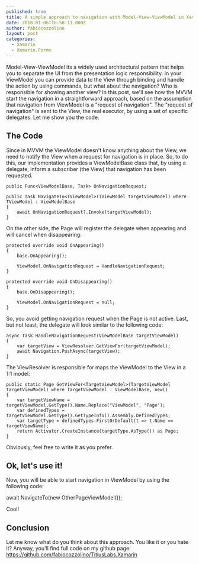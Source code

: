 ```yaml
---
published: true
title: A simple approach to navigation with Model-View-ViewModel in Xamarin.Forms
date: 2018-01-06T16:58:11.000Z
author: fabiocozzolino
layout: post
categories:
  - Xamarin
  - Xamarin.Forms
---
```

Model-View-ViewModel its a widely used architectural pattern that helps you to separate the UI from the presentation logic responsibility. In your ViewModel you can provide data to the View through binding and handle the action by using commands, but what about the navigation? Who is responsible for showing another view?
In this post, we'll see how the MVVM start the navigation in a straightforward approach, based on the assumption that navigation from ViewModel is a "request of navigation". The "request of navigation" is sent to the View, the real executor, by using a set of specific delegates.
Let me show you the code.

## The Code
Since in MVVM the ViewModel doesn't know anything about the View, we need to notify the View when a request for navigation is in place. So, to do this, our implementation provides a ViewModelBase class that, by using a delegate, inform a subscriber (the View) that navigation has been requested. 

    public Func<ViewModelBase, Task> OnNavigationRequest;

    public Task NavigateTo<TViewModel>(TViewModel targetViewModel) where TViewModel : ViewModelBase
    {
        await OnNavigationRequest?.Invoke(targetViewModel);
    }

On the other side, the Page will register the delegate when appearing and will cancel when disappearing:

    protected override void OnAppearing()
    {
        base.OnAppearing();

        ViewModel.OnNavigationRequest = HandleNavigationRequest;
    }

    protected override void OnDisappearing()
    {
        base.OnDisappearing();

        ViewModel.OnNavigationRequest = null;
    }

So, you avoid getting navigation request when the Page is not active. Last, but not least, the delegate will look similar to the following code:

    async Task HandleNavigationRequest(ViewModelBase targetViewModel)
    {
        var targetView = ViewResolver.GetViewFor(targetViewModel);
        await Navigation.PushAsync(targetView);
    }

The ViewResolver is responsible for maps the ViewModel to the View in a 1:1 model:

    public static Page GetViewFor<TargetViewModel>(TargetViewModel targetViewModel) where TargetViewModel : ViewModelBase, new()
    {
        var targetViewName = targetViewModel.GetType().Name.Replace("ViewModel", "Page");
        var definedTypes = targetViewModel.GetType().GetTypeInfo().Assembly.DefinedTypes;
        var targetType = definedTypes.FirstOrDefault(t => t.Name == targetViewName);
        return Activator.CreateInstance(targetType.AsType()) as Page;
    }

Obviously, feel free to write it as you prefer.

## Ok, let's use it!
Now, you will be able to start navigation in ViewModel by using the following code:

await NavigateTo(new OtherPageViewModel());

Cool!

## Conclusion
Let me know what do you think about this approach. You like it or you hate it? Anyway, you'll find full code on my github page: https://github.com/fabiocozzolino/TitiusLabs.Xamarin

